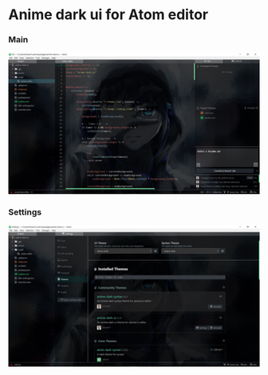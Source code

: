 # Anime dark ui for Atom editor
### Main
![Screen main](https://github.com/Knose1/anime-dark-ui/blob/master/screen/main.jpg?raw=true)  

### Settings
![Screen settings](https://github.com/Knose1/anime-dark-ui/blob/master/screen/settings.JPG?raw=true)
